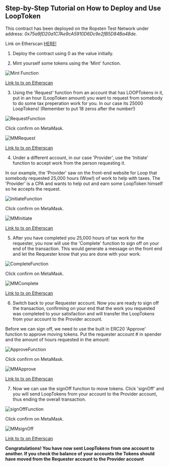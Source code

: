 ## Step-by-Step Tutorial on How to Deploy and Use LoopToken

This contract has been deployed on the Ropsten Test Network under address: *0x75a9fD20a1C7Ae9cA5910D6Dc9e2fB5D84Ba48de.*

Link on Etherscan [HERE!](https://ropsten.etherscan.io/address/0x75a9fd20a1c7ae9ca5910d6dc9e2fb5d84ba48de)

1) Deploy the contract using 0 as the value initially.

2) Mint yourself some tokens using the 'Mint' function.

![Mint Function](Images/MintFunction.PNG)

[Link to tx on Etherscan](https://ropsten.etherscan.io/tx/0x8d6ae4cde692e1c3da8606aecffcfcb5fcc237dcb6e4fe43a6599fb33ddb120d)

3) Using the 'Request' function from an account that has LOOPTokens in it, put in an hour (LoopToken amount) you want to request from somebody to do some tax preperation work for you.  In our case its 25000 LoopTokens! (Remember to put 18 zeros after the number!)

![RequestFunction](Images/RequestFunction.PNG)

Click confirm on MetaMask. 

![MMRequest](Images/MMRequest.PNG)

[Link to tx on Etherscan](https://ropsten.etherscan.io/tx/0xa5d8a281994cb25ee16c2ce9ec9ae980da4ce53b2b9cb619464859ab3a9ec2d6)

4) Under a different account, in our case 'Provider', use the 'Initiate' function to accept work from the person requesting it. 

In our example, the 'Provider' saw on the front-end website for Loop that somebody requested 25,000 hours (Wow!) of work to help with taxes.  The 'Provider' is a CPA and wants to help out and earn some LoopToken himself so he accepts the request. 

![InitiateFunction](Images/InitiateFunction.PNG)

Click confirm on MetaMask. 

![MMInitiate](Images/MMInitiate.PNG)

[Link to tx on Etherscan](https://ropsten.etherscan.io/tx/0x2e63ad8782b722fe86fd6c486e0dfe4fce6c4585cc6d76e6acb022db713a9b24)

5)  After you have completed you 25,000 hours of tax work for the requester, you now will use the 'Complete' function to sign off on your end of the transaction.  This would generate a message on the front end and let the Requester know that you are done with your work.

![CompleteFunction](Images/CompleteFunction.PNG)

Click confirm on MetaMask. 

![MMComplete](Images/MMComplete.PNG)

[Link to tx on Etherscan](https://ropsten.etherscan.io/tx/0xd372f3acea42bee20b43599a22cf3fbaa43e6c388afbc36a80dc56a488fae1bf)

6)  Switch back to your Requester account.  Now you are ready to sign off the transaction, confirming on your end that the work you requested was completed to your satisfaction and will transfer the LoopTokens from your account to the Provider account.

Before we can sign off, we need to use the built in ERC20 'Approve' function to approve moving tokens.  Put the requester account # in spender and the amount of hours requested in the amount: 

![ApproveFunction](Images/ApproveFunction.PNG)

Click confirm on MetaMask. 

![MMApprove](Images/MMApprove.PNG)

[Link to tx on Etherscan](https://ropsten.etherscan.io/tx/0x8912991ca777eef9d5147b1fa710bf384eae5bda3c1e324330ad71846dae650c)

7) Now we can use the signOff function to move tokens.  Click 'signOff' and you will send LoopTokens from your account to the Provider account, thus ending the overall transaction.

![signOffFunction](Images/signOffFunction.PNG)

Click confirm on MetaMask. 

![MMsignOff](Images/MMsignOff.PNG)

[Link to tx on Etherscan](https://ropsten.etherscan.io/tx/0x9ec3b59158086647c12ef18f09442c392d73bc4f8a982ad39d510d4386cf192f)

**Congratulations!  You have now sent LoopTokens from one account to another.  If you check the balance of your accounts the Tokens should have moved from the Requester account to the Provider account**



